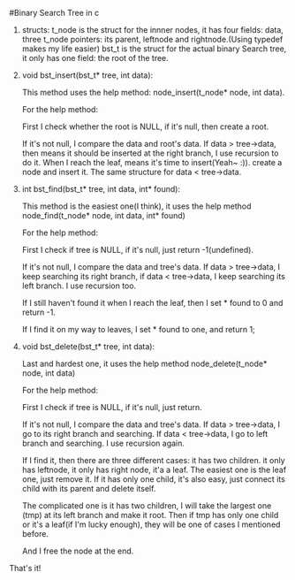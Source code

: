#Binary Search Tree in c


1. structs:
   t_node is the struct for the innner nodes, it has four fields: data, three t_node pointers: its parent, leftnode and rightnode.(Using typedef makes my life easier)
   bst_t is the struct for the actual binary Search tree, it only has one field: the root of the tree.


2. void bst_insert(bst_t* tree, int data):

   This method uses the help method: node_insert(t_node* node, int data).

   For the help method:

   First I check whether the root is NULL, if it's null, then create a root.

   If it's not null, I compare the data and root's data. If data > tree->data, then
   means it should be inserted at the right branch, I use recursion to do it. When
   I reach the leaf, means it's time to insert(Yeah~ :)). create a node and insert it.
   The same structure for data < tree->data.


3. int bst_find(bst_t* tree, int data, int* found):

   This method is the easiest one(I think), it uses the help method node_find(t_node* node, int data, int* found)

   For the help method:

   First I check if tree is NULL, if it's null, just return -1(undefined).

   If it's not null, I compare the data and tree's data. If data > tree->data, I keep
   searching its right branch, if data < tree->data, I keep searching its left branch.
   I use recursion too.

   If I still haven't found it when I reach the leaf, then I set * found to 0 and return -1.

   If I find it on my way to leaves, I set * found to one, and return 1;


4. void bst_delete(bst_t* tree, int data):

   Last and hardest one, it uses the help method node_delete(t_node* node, int data)

   For the help method:

   First I check if tree is NULL, if it's null, just return.

   If it's not null, I compare the data and tree's data. If data > tree->data, I go to its right
   branch and searching. If  data < tree->data, I go to left branch and searching. I use recursion
   again.

   If I find it, then there are three different cases: it has two children. it only has leftnode, it
   only has right node, it'a a leaf. The easiest one is the leaf one, just remove it. If it has only one
   child, it's also easy, just connect its child with its parent and delete itself.

   The complicated one is it has two children, I will take the largest one (tmp) at its left branch and make it
   root. Then if tmp has only one child or it's a leaf(if I'm lucky enough), they will be one of cases I mentioned
   before.

   And I free the node at the end.


That's it!
